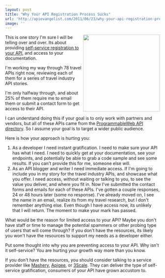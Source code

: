 ```yaml
---
layout: post
title: "Why Your API Registration Process Sucks"
url: 'http://apievangelist.com/2011/06/23/why-your-api-registration-process-sucks/'
image: ''
---
```


[<img class="c1" src="http://kinlane-productions.s3.amazonaws.com/api-evangelist/api-registration.png" alt="" width="250" align="right" />][1]This is one story I'm sure I will be telling over and over. Its about providing [self-service registration to your API][1], and access to your documentation.

I'm working my way through 78 travel APIs right now, reviewing each of them for a series of travel industry API stories.

I'm only halfway through, and about 25% of them require me to email them or submit a contact form to get access to their API.

I can understand doing this if your goal is to only work with partners and vendors, but all of these APIs came from the [ProgrammableWeb API directory][2]. So I assume your goal is to target a wider public audience.

Here is how your approach is hurting you:

  1. As a developer I need instant gratification. I need to make sure your API has what I need. I need to quickly get at your documentation, see your endpoints, and potentially be able to grab a code sample and see some results. If you can't provide this for me, someone else will.
  2. As an API blogger and writer I need immediate access. If I'm going to include you in my story for the travel industry APIs, and showcase what you offer. I need access, without waiting or talking to you, to see the value you deliver, and where you fit in.
Now I've submitted the contact forms and emails for each of these APIs. I've gotten a couple responses, 24 or 48 hours later (some no response). I've already moved on, I see the name in an email, realize its from my travel research, but I don't remember anything else. Even though I have access now, its unlikely that I will return. The moment to make your mark has passed.

What would be the reason for limited access to your API? Maybe you don't have staff or time to manage the potential spammers or other probing type of users that will come through? If you don't have the resources, its likely you won't have the resources to support my needs as a developer either.

Put some thought into why you are preventing access to your API. Why isn't it self-service? You are hurting your growth way more than you know.

If you don't have the resources, you should consider talking to a service provider like [Mashery][3], [Apigee][4], or [3Scale][5]. They can deliver the type of self-service gratification, consumers of your API have grown accustom to.

   [1]: http://www.apievangelist.com/ecosystem-building-blocks-detail.php?Building_Block_ID=198 (self-service registration to your API)
   [2]: http://www.programmableweb.com/apis/directory (Programmable Web API Directory)
   [3]: http://blog.apievangelist.com/2010/10/10/mashery-api-services/ (Mashery)
   [4]: http://blog.apievangelist.com/2010/10/10/apigee-api-services/ (Apigee)
   [5]: http://blog.apievangelist.com/2010/10/10/3scale-api-services/ (3Scale)
